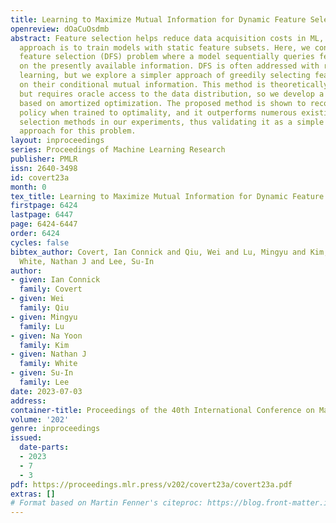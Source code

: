 ```yaml
---
title: Learning to Maximize Mutual Information for Dynamic Feature Selection
openreview: dOaCuOsdmb
abstract: Feature selection helps reduce data acquisition costs in ML, but the standard
  approach is to train models with static feature subsets. Here, we consider the dynamic
  feature selection (DFS) problem where a model sequentially queries features based
  on the presently available information. DFS is often addressed with reinforcement
  learning, but we explore a simpler approach of greedily selecting features based
  on their conditional mutual information. This method is theoretically appealing
  but requires oracle access to the data distribution, so we develop a learning approach
  based on amortized optimization. The proposed method is shown to recover the greedy
  policy when trained to optimality, and it outperforms numerous existing feature
  selection methods in our experiments, thus validating it as a simple but powerful
  approach for this problem.
layout: inproceedings
series: Proceedings of Machine Learning Research
publisher: PMLR
issn: 2640-3498
id: covert23a
month: 0
tex_title: Learning to Maximize Mutual Information for Dynamic Feature Selection
firstpage: 6424
lastpage: 6447
page: 6424-6447
order: 6424
cycles: false
bibtex_author: Covert, Ian Connick and Qiu, Wei and Lu, Mingyu and Kim, Na Yoon and
  White, Nathan J and Lee, Su-In
author:
- given: Ian Connick
  family: Covert
- given: Wei
  family: Qiu
- given: Mingyu
  family: Lu
- given: Na Yoon
  family: Kim
- given: Nathan J
  family: White
- given: Su-In
  family: Lee
date: 2023-07-03
address: 
container-title: Proceedings of the 40th International Conference on Machine Learning
volume: '202'
genre: inproceedings
issued:
  date-parts:
  - 2023
  - 7
  - 3
pdf: https://proceedings.mlr.press/v202/covert23a/covert23a.pdf
extras: []
# Format based on Martin Fenner's citeproc: https://blog.front-matter.io/posts/citeproc-yaml-for-bibliographies/
---
```

